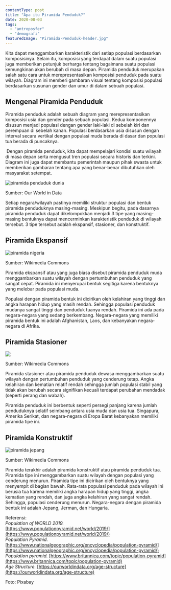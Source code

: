 ```yaml
---
contentType: post
title: "Apa itu Piramida Penduduk?"
date: 2020-08-03
tags: 
  - "antroposfer"
  - "demografi"
featuredImage: "Piramida-Penduduk-header.jpg"
---
```


Kita dapat menggambarkan karakteristik dari setiap populasi berdasarkan komposisinya. Selain itu, komposisi yang terdapat dalam suatu populasi juga memberikan petunjuk berharga tentang bagaimana suatu populasi kemungkinan akan berubah di masa depan. Piramida penduduk merupakan salah satu cara untuk merepresentasikan komposisi penduduk pada suatu wilayah. Diagram ini memberi gambaran visual tentang komposisi populasi berdasarkan susunan gender dan umur di dalam sebuah populasi.

## Mengenal Piramida Penduduk

Piramida penduduk adalah sebuah diagram yang merepresentasikan komposisi usia dan gender pada sebuah populasi. Kedua komponennya disusun menjadi populasi dengan gender laki-laki di sebelah kiri dan perempuan di sebelah kanan. Populasi berdasarkan usia disusun dengan interval secara vertikal dengan populasi muda berada di dasar dan populasi tua berada di puncaknya.

 Dengan piramida penduduk, kita dapat mempelajari kondisi suatu wilayah di masa depan serta mengusut tren populasi secara historis dan terkini. Diagram ini juga dapat membantu pemerintah maupun pihak swasta untuk memberikan gambaran tentang apa yang benar-benar dibutuhkan oleh masyarakat setempat.

![piramida penduduk dunia](images/uploads/image-1024x711.jpeg)

Sumber: Our World in Data

Setiap negara/wilayah pastinya memiliki struktur populasi dan bentuk piramida penduduknya masing-masing. Meskipun begitu, pada dasarnya piramida penduduk dapat dikelompokkan menjadi 3 tipe yang masing-masing bentuknya dapat mencerminkan karakteristik penduduk di wilayah tersebut. 3 tipe tersebut adalah ekspansif, stasioner, dan konstruktif.

## Piramida Ekspansif

![piramida nigeria](images/uploads/image.png)

Sumber: Wikimedia Commons

Piramida ekspansif atau yang juga biasa disebut piramida penduduk muda menggambarkan suatu wilayah dengan pertumbuhan penduduk yang sangat cepat. Piramida ini menyerupai bentuk segitiga karena bentuknya yang melebar pada populasi muda.

Populasi dengan piramida bentuk ini dicirikan oleh kelahiran yang tinggi dan angka harapan hidup yang masih rendah. Sehingga populasi penduduk mudanya sangat tinggi dan penduduk tuanya rendah. Piramida ini ada pada negara-negara yang sedang berkembang. Negara-negara yang memiliki piramida bentuk ini adalah Afghanistan, Laos, dan kebanyakan negara-negara di Afrika.

## Piramida Stasioner

![](images/uploads/Piramida-Penduduk-uk.png)

Sumber: Wikimedia Commons

Piramida stasioner atau piramida penduduk dewasa menggambarkan suatu wilayah dengan pertumbuhan penduduk yang cenderung tetap. Angka kelahiran dan kematian relatif rendah sehingga jumlah populasi stabil yang tidak akan berubah secara signifikan kecuali terdapat perubahan mendadak (seperti perang dan wabah).

Piramida penduduk ini berbentuk seperti persegi panjang karena jumlah penduduknya selatif seimbang antara usia muda dan usia tua. Singapura, Amerika Serikat, dan negara-negara di Eropa Barat kebanyakan memiliki piramida tipe ini.

## Piramida Konstruktif

![piramida jepang](images/uploads/image-1.png)

Sumber: Wikimedia Commons

Piramida terakhir adalah piramida konstruktif atau piramida penduduk tua. Piramida tipe ini menggambarkan suatu wilayah dengan populasi yang cenderung menurun. Piramida tipe ini dicirikan oleh bentuknya yang menyempit di bagian bawah. Rata-rata populasi penduduk pada wilayah ini berusia tua karena memiliki angka harapan hidup yang tinggi, angka kematian yang rendah, dan juga angka kelahiran yang sangat rendah. Sehingga, populasi cenderung menurun. Negara-negara dengan piramida bentuk ini adalah Jepang, Jerman, dan Hungaria.

Referensi:  
_Population of WORLD 2019._  [https://www.populationpyramid.net/world/2019/](https://www.populationpyramid.net/world/2019/)  
_Population Pyramid._ [https://www.nationalgeographic.org/encyclopedia/population-pyramid/](https://www.nationalgeographic.org/encyclopedia/population-pyramid/)  
_Population pyramid._ [https://www.britannica.com/topic/population-pyramid](https://www.britannica.com/topic/population-pyramid)  
_Age Structure._ [https://ourworldindata.org/age-structure](https://ourworldindata.org/age-structure)

Foto: Pixabay
